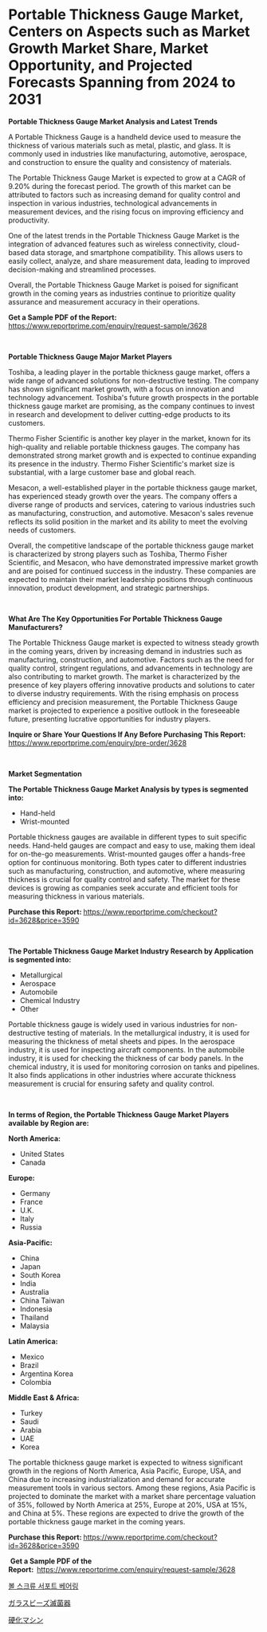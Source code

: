 <p><h1>Portable Thickness Gauge Market, Centers on Aspects such as Market Growth Market Share, Market Opportunity, and Projected Forecasts Spanning from 2024 to 2031</h1></p><p><strong>Portable Thickness Gauge Market Analysis and Latest Trends</strong></p>
<p><p>A Portable Thickness Gauge is a handheld device used to measure the thickness of various materials such as metal, plastic, and glass. It is commonly used in industries like manufacturing, automotive, aerospace, and construction to ensure the quality and consistency of materials.</p><p>The Portable Thickness Gauge Market is expected to grow at a CAGR of 9.20% during the forecast period. The growth of this market can be attributed to factors such as increasing demand for quality control and inspection in various industries, technological advancements in measurement devices, and the rising focus on improving efficiency and productivity.</p><p>One of the latest trends in the Portable Thickness Gauge Market is the integration of advanced features such as wireless connectivity, cloud-based data storage, and smartphone compatibility. This allows users to easily collect, analyze, and share measurement data, leading to improved decision-making and streamlined processes.</p><p>Overall, the Portable Thickness Gauge Market is poised for significant growth in the coming years as industries continue to prioritize quality assurance and measurement accuracy in their operations.</p></p>
<p><strong>Get a Sample PDF of the Report:&nbsp;</strong> <a href="https://www.reportprime.com/enquiry/request-sample/3628">https://www.reportprime.com/enquiry/request-sample/3628</a></p>
<p>&nbsp;</p>
<p><strong>Portable Thickness Gauge Major Market Players</strong></p>
<p><p>Toshiba, a leading player in the portable thickness gauge market, offers a wide range of advanced solutions for non-destructive testing. The company has shown significant market growth, with a focus on innovation and technology advancement. Toshiba's future growth prospects in the portable thickness gauge market are promising, as the company continues to invest in research and development to deliver cutting-edge products to its customers.</p><p>Thermo Fisher Scientific is another key player in the market, known for its high-quality and reliable portable thickness gauges. The company has demonstrated strong market growth and is expected to continue expanding its presence in the industry. Thermo Fisher Scientific's market size is substantial, with a large customer base and global reach.</p><p>Mesacon, a well-established player in the portable thickness gauge market, has experienced steady growth over the years. The company offers a diverse range of products and services, catering to various industries such as manufacturing, construction, and automotive. Mesacon's sales revenue reflects its solid position in the market and its ability to meet the evolving needs of customers.</p><p>Overall, the competitive landscape of the portable thickness gauge market is characterized by strong players such as Toshiba, Thermo Fisher Scientific, and Mesacon, who have demonstrated impressive market growth and are poised for continued success in the industry. These companies are expected to maintain their market leadership positions through continuous innovation, product development, and strategic partnerships.</p></p>
<p>&nbsp;</p>
<p><strong>What Are The Key Opportunities For Portable Thickness Gauge Manufacturers?</strong></p>
<p><p>The Portable Thickness Gauge market is expected to witness steady growth in the coming years, driven by increasing demand in industries such as manufacturing, construction, and automotive. Factors such as the need for quality control, stringent regulations, and advancements in technology are also contributing to market growth. The market is characterized by the presence of key players offering innovative products and solutions to cater to diverse industry requirements. With the rising emphasis on process efficiency and precision measurement, the Portable Thickness Gauge market is projected to experience a positive outlook in the foreseeable future, presenting lucrative opportunities for industry players.</p></p>
<p><strong>Inquire or Share Your Questions If Any Before Purchasing This Report:</strong> <a href="https://www.reportprime.com/enquiry/pre-order/3628">https://www.reportprime.com/enquiry/pre-order/3628</a></p>
<p>&nbsp;</p>
<p><strong>Market Segmentation</strong></p>
<p><strong>The Portable Thickness Gauge Market Analysis by types is segmented into:</strong></p>
<p><ul><li>Hand-held</li><li>Wrist-mounted</li></ul></p>
<p><p>Portable thickness gauges are available in different types to suit specific needs. Hand-held gauges are compact and easy to use, making them ideal for on-the-go measurements. Wrist-mounted gauges offer a hands-free option for continuous monitoring. Both types cater to different industries such as manufacturing, construction, and automotive, where measuring thickness is crucial for quality control and safety. The market for these devices is growing as companies seek accurate and efficient tools for measuring thickness in various materials.</p></p>
<p><strong>Purchase this Report:&nbsp;</strong><a href="https://www.reportprime.com/checkout?id=3628&price=3590">https://www.reportprime.com/checkout?id=3628&price=3590</a></p>
<p>&nbsp;</p>
<p><strong>The Portable Thickness Gauge Market Industry Research by Application is segmented into:</strong></p>
<p><ul><li>Metallurgical</li><li>Aerospace</li><li>Automobile</li><li>Chemical Industry</li><li>Other</li></ul></p>
<p><p>Portable thickness gauge is widely used in various industries for non-destructive testing of materials. In the metallurgical industry, it is used for measuring the thickness of metal sheets and pipes. In the aerospace industry, it is used for inspecting aircraft components. In the automobile industry, it is used for checking the thickness of car body panels. In the chemical industry, it is used for monitoring corrosion on tanks and pipelines. It also finds applications in other industries where accurate thickness measurement is crucial for ensuring safety and quality control.</p></p>
<p>&nbsp;</p>
<p><strong>In terms of Region, the Portable Thickness Gauge Market Players available by Region are:</strong></p>
<p>
    <p> <strong> North America: </strong>
        <ul>
            <li>United States</li>
            <li>Canada</li>
        </ul>
        </p> 
    <p> <strong> Europe: </strong>
        <ul>
            <li>Germany</li>
            <li>France</li>
            <li>U.K.</li>
            <li>Italy</li>
            <li>Russia</li>
        </ul>
        </p> 
    <p> <strong> Asia-Pacific: </strong>
        <ul>
            <li>China</li>
            <li>Japan</li>
            <li>South Korea</li>
            <li>India</li>
            <li>Australia</li>
            <li>China Taiwan</li>
            <li>Indonesia</li>
            <li>Thailand</li>
            <li>Malaysia</li>
        </ul>
        </p> 
    <p> <strong> Latin America: </strong>
        <ul>
            <li>Mexico</li>
            <li>Brazil</li>
            <li>Argentina Korea</li>
            <li>Colombia</li>
        </ul>
        </p> 
    <p> <strong> Middle East & Africa: </strong>
        <ul>
            <li>Turkey</li>
            <li>Saudi</li>
            <li>Arabia</li>
            <li>UAE</li>
            <li>Korea</li>
        </ul>
    </p>
    </p>
<p><p>The portable thickness gauge market is expected to witness significant growth in the regions of North America, Asia Pacific, Europe, USA, and China due to increasing industrialization and demand for accurate measurement tools in various sectors. Among these regions, Asia Pacific is projected to dominate the market with a market share percentage valuation of 35%, followed by North America at 25%, Europe at 20%, USA at 15%, and China at 5%. These regions are expected to drive the growth of the portable thickness gauge market in the coming years.</p></p>
<p><strong>Purchase this Report: </strong><a href="https://www.reportprime.com/checkout?id=3628&price=3590">https://www.reportprime.com/checkout?id=3628&price=3590</a></p>
<p>&nbsp;<strong>Get a Sample PDF of the Report:&nbsp;&nbsp;</strong><a href="https://www.reportprime.com/enquiry/request-sample/3628">https://www.reportprime.com/enquiry/request-sample/3628</a></p>
<p><strong></strong></p>
<p><p><a href="https://github.com/RichardLueilwitz787/Market-Research-Report-List-1/blob/main/223529813689.md">볼 스크류 서포트 베어링</a></p><p><a href="https://github.com/Calvi3ynJerde867/Market-Research-Report-List-1/blob/main/368633314532.md">ガラスビーズ滅菌器</a></p><p><a href="https://github.com/JacksonWiza1924/Market-Research-Report-List-1/blob/main/136134214533.md">硬化マシン</a></p></p>